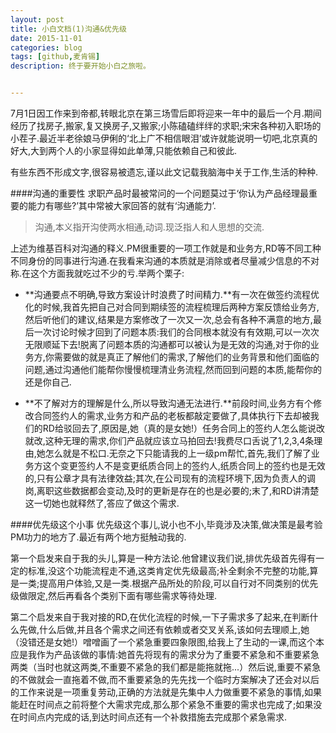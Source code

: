 ```yaml
---
layout: post
title: 小白文档(1)沟通&优先级
date: 2015-11-01
categories: blog
tags: [github,麦肯锡]
description: 终于要开始小白之旅啦。


---
```


  7月1日因工作来到帝都,转眼北京在第三场雪后即将迎来一年中的最后一个月.期间经历了找房子,搬家,复又换房子,又搬家;小陈磕磕绊绊的求职;宋宋各种初入职场的小茬子.最近半老徐娘马伊俐的‘北上广不相信眼泪’或许就能说明一切吧,北京真的好大,大到两个人的小家显得如此单薄,只能依赖自己和彼此.

  有些东西不形成文字,很容易被遗忘,谨以此文记载我脑海中关于工作,生活的种种.

####沟通的重要性
求职产品时最被常问的一个问题莫过于‘你认为产品经理最重要的能力有哪些?’其中常被大家回答的就有‘沟通能力’.


>沟通,本义指开沟使两水相通,动词.现泛指人和人思想的交流.

上述为维基百科对沟通的释义.PM很重要的一项工作就是和业务方,RD等不同工种不同身份的同事进行沟通.在我看来沟通的本质就是消除或者尽量减少信息的不对称.在这个方面我就吃过不少的亏.举两个栗子:

* **沟通要点不明确,导致方案设计时浪费了时间精力.**有一次在做签约流程优化的时候,我首先把自己对合同到期续签的流程梳理后两种方案反馈给业务方,然后听他们的建议,结果是方案修改了一次又一次,总会有各种不满意的地方,最后一次讨论时候才回到了问题本质:我们的合同根本就没有有效期,可以一次次无限顺延下去!脱离了问题本质的沟通都可以被认为是无效的沟通,对于你的业务方,你需要做的就是真正了解他们的需求,了解他们的业务背景和他们面临的问题,通过沟通他们能帮你慢慢梳理清业务流程,然而回到问题的本质,能帮你的还是你自己.

* **不了解对方的理解是什么,所以导致沟通无法进行.**前段时间,业务方有个修改合同签约人的需求,业务方和产品的老板都敲定要做了,具体执行下去却被我们的RD给驳回去了,原因是,她（真的是女她!）任务合同上的签约人怎么能说改就改,这种无理的需求,你们产品就应该立马拍回去!我费尽口舌说了1,2,3,4条理由,她怎么就是不松口.无奈之下只能请我的上一级pm帮忙,首先,我们了解了业务方这个变更签约人不是变更纸质合同上的签约人,纸质合同上的签约也是无效的,只有公章才具有法律效益;其次,在公司现有的流程环境下,因为负责人的调岗,离职这些数据都会变动,及时的更新是存在的也是必要的;末了,和RD讲清楚这一切她也就释然了,答应了做这个需求.

####优先级这个小事
优先级这个事儿,说小也不小,毕竟涉及决策,做决策是最考验PM功力的地方了.最近有两个地方挺触动我的.

第一个启发来自于我的头儿,算是一种方法论.他曾建议我们说,排优先级首先得有一定的标准,没这个功能流程走不通,这类肯定优先级最高;补全剩余不完整的功能,算是一类;提高用户体验,又是一类.根据产品所处的阶段,可以自行对不同类别的优先级做限定,然后再看各个类别下面有哪些需求等待处理.

第二个启发来自于我对接的RD,在优化流程的时候,一下子需求多了起来,在判断什么先做,什么后做,并且各个需求之间还有依赖或者交叉关系,该如何去理顺上,她（没错还是女她!）噌噌画了一个紧急重要四象限图,给我上了生动的一课,而这个本应是我作为产品该做的事情:她首先将现有的需求分为了重要不紧急和不重要紧急两类（当时也就这两类,不重要不紧急的我们都是能拖就拖...）然后说,重要不紧急的不做就会一直拖着不做,而不重要紧急的先先找一个临时方案解决了还会对以后的工作来说是一项重复劳动,正确的方法就是先集中人力做重要不紧急的事情,如果能赶在时间点之前将整个大需求完成,那么那个紧急不重要的需求也完成了;如果没在时间点内完成的话,到达时间点还有一个补救措施去完成那个紧急需求.




